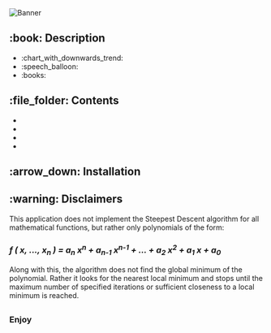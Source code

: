 <!DOCTYPE html>
<html>
<head>
  <meta charset="UTF-8">
</head>
<body>
  <img src="" alt="Banner"/>
  
  <h2>:book: Description</h2>
  <ul>
    <li>:chart_with_downwards_trend: </li>
    <li>:speech_balloon: </li>
    <li>:books: </li>
  </ul>

  <h2>:file_folder: Contents</h2>
  <p>  </p>
  <ul>
    <li><strong>  </strong>  </li>
    <li><strong>  </strong>  </li>
    <li><strong>  </strong>  </li>
    <li><strong>  </strong>  </li>
  </ul>

  <h2>:arrow_down: Installation</h2>
  <p>
    
  </p>
  
  <h2>:warning: Disclaimers</h2>
  <p>This application does not implement the Steepest Descent algorithm for all mathematical functions, but rather only polynomials of the form:</p>
  <h3>
    <em>f ( x, ..., x<sub>n</sub> ) = a<sub>n</sub> x<sup>n</sup> + a<sub>n-1</sub> x<sup>n-1</sup> + ... + a<sub>2</sub> x<sup>2</sup> + a<sub>1</sub> x + a<sub>0</sub></em>
  </h3>
  <p>
    Along with this, the algorithm does not find the global minimum of the polynomial. Rather it looks for the nearest local minimum
    and stops until the maximum number of specified iterations or sufficient closeness to a local minimum is reached.
  </p>
  <p>
    
  </p>
  <h2></h2>
  <h3> Enjoy </h3>
</body>
</html>
